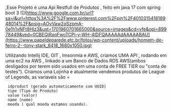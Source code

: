 ,Esse Projeto é uma Api Restfull de *Produtos* , feito em java 17 com spring boot 3
![](https://www.google.com.br/url?sa=i&url=https%3A%2F%2Fwww.pinterest.com%2Fpin%2F401031541818948014%2F&psig=AOvVaw2qSzpmA-0e1h1vNFt8Hlz3&ust=1701960701665000&source=images&cd=vfe&opi=89978449&ved=0CBEQjRxqFwoTCPj-y-WH-4IDFQAAAAAdAAAAABAU](https://www.papeldeparede.etc.br/fotos/wp-content/uploads/homem-de-ferro-2--tony-stark_6418_1680x1050.jpg)

Utilizando Intellij IDE, GIT , Imsonmia e AWS, criamos UMA API , rodando em uma ec2 na AWS , linkado a um Banco de Dados RDS AWS(ambos desligados por terem sido usados em uma conta de FREE TIER ou "conta de testes").
Criamos uma Lojinha e atualmente vendemos produtos de League of Legends, as variaveis são =

     idproduct (gerado automaticamente com UUID)
     tipe (Tipo de Produto)
     value (valor)
     name (nome)
     moeda ( qual moeda estamos usando).
    
